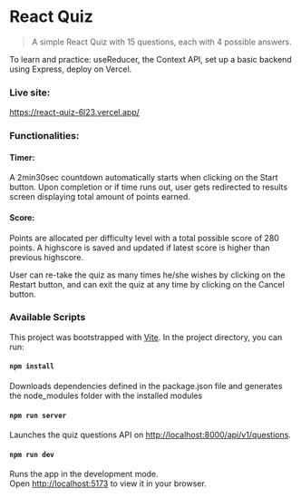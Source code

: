 # React Quiz

> A simple React Quiz with 15 questions, each with 4 possible answers.

To learn and practice: useReducer, the Context API, set up a basic backend using
Express, deploy on Vercel.

### Live site:

https://react-quiz-6l23.vercel.app/

### Functionalities:

#### Timer:

A 2min30sec countdown automatically starts when clicking on the Start button.
Upon completion or if time runs out, user gets redirected to results screen
displaying total amount of points earned.

#### Score:

Points are allocated per difficulty level with a total possible score of 280
points. A highscore is saved and updated if latest score is higher than previous
highscore.

User can re-take the quiz as many times he/she wishes by clicking on the Restart
button, and can exit the quiz at any time by clicking on the Cancel button.

### Available Scripts

This project was bootstrapped with [Vite](https://vitejs.dev/). In the project
directory, you can run:

#### `npm install`

Downloads dependencies defined in the package.json file and generates the
node_modules folder with the installed modules

#### `npm run server`

Launches the quiz questions API on
[http://localhost:8000/api/v1/questions](http://localhost:8000).

#### `npm run dev`

Runs the app in the development mode.\
Open [http://localhost:5173](http://localhost:5173) to view it in your browser.

